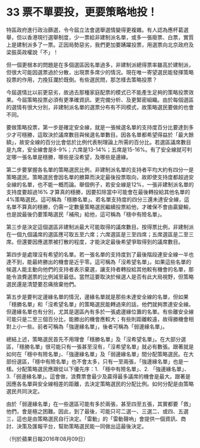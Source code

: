 # 33 票不單要投，更要策略地投！

特區政府進行政治篩選，令今屆立法會選舉選情變得更複雜。有人認為應杯葛選舉，但以香港現行選舉制度，少一票給非建制派名單，或多一張廢票、白票，實質上是建制派多了一票。正因局勢惡劣，我們更加要踴躍投票，用選票向北京政府及梁振英政權說「不」！

但一個更根本的問題是在多個選區因名單過多，非建制派總得票率雖高於建制派，但很大可能因選票過於分散，出現票多席少的情況。現在唯一寄望選民能發揮策略投票的作用，力挽狂瀾於既倒。有些選民問，那怎樣去策略投票？

今屆選情比以前更惡劣，故過去那種家庭配票的模式已不能產生足夠的策略投票效果。今屆策略投票必須有更準確資訊、更完備分析、及更緊密組織。由於每個選區的選情有很大分別，非建制派名單的選票分布有不同模式，故策略選民要做的也會不同。

要做策略投票，第一步是確定安全線，就是一張候選名單的支持度百分比要達到多少才可穩勝，這取決於議席數目與候選名單數目。因各名單都希望得益於「最大餘額」，故安全線的百分比會低於比例代表制理論上所需的百分比。若選區議席數目是九席，安全線會是8-9%；六席是13-14%；五席是15-16%。有了安全線就可判定哪一張名單是穩勝，哪些是沒希望，及哪些是邊緣。

第二步要掌握各名單的策略選民比例，非建制派名單的支持者平均大約有四分一是策略選民。策略選民會因名單的勝算而決定最後投票取向，故即使支持度都超過安全線的名單，也不能一概而論。舉個例子，若安全線是12%，一張非建制派名單的支持度要超過16% 才算真的穩勝，因要扣除當中可能會在最後轉投給其他名單的4%策略選民。這可稱為「穩勝名單」。若名單支持度的四分三還未達安全線，這名單不算真的穩勝，仍需一定數量策略選民繼續投票給他，才確保不會由贏變輸，也是說最後仍要策略選民「補飛」給他，這可稱為「穩中有險名單」。

第三步是決定這個選區非建制派最大可能取得的議席數目。按得票比例，非建制派在一個九個議席的選區應可取五至六席；六席選區是三至四席；五席選區是二至三席。但還要因應選票被打散的程度，才能決定最後希望爭取得到的議席數目。

第四步是處理沒有希望的名單。若一張名單的支持度到了最後階段連安全線一半也達不到，能最終勝出的機會是近乎零。這可稱為「沒希望名單」。如果這些名單的候選人能主動向他們的支持者表示棄選，讓支持者轉投給其他較有機會的名單，那能令浪費選票的比例減至最低。當然這要取決於候選人是否有此大局視野，但策略選民還是清楚要忍痛捨棄他們。

第五步是要判定邊緣名單的情況，邊緣名單就是那些未達安全線的名單，但如果「穩勝名單」和「沒希望名單」的策略選民能轉過來的話，他們就夠票達安全線。但邊緣名單也有分別，尤其是選區內有多於一張處邊緣位置的名單。有些離安全線可能只是二至三個百分比，能勝出的機會應較大；有些則距離較遠，故得勝機會相對上小一些。前者可稱為「強邊緣名單」，後者可稱為「弱邊緣名單」。

總結上述，策略選民首先不用理會「穩勝名單」及「沒希望名單」。在大部分選區，「穩勝名單」很可能只有一張甚至沒有，「沒希望名單」就必有數張。跟著就是如何在「穩中有險名單」、「強邊緣名單」及「弱邊緣名單」間分配策略選民。在大部份選區，「穩中有險名單」也不會太多，只有一至兩張，「強邊緣名單」也是一樣。分配策略選民應跟從以下優先序：1. 「穩中有險名單」、2. 「強邊緣名單」、3.「弱邊緣名單」。這會做，浪費票會最少及贏得最多議席的機會是最大。跟著是因應各名單與安全線相差的距離，去決定策略選民的分配比例。如何分配是由策略選民共同決定。

由於「弱邊緣名單」在一些選區可能有多於兩張，甚至四至五張，其實都要「救」他們，會是極之困難。因此，到了最後，可能只可二選一、三選二、或四、五選三，這也是由策略選民自行決定。「雷動」的「雷動聲吶」會提供一個資訊、商討、決策及匯報平台，幫助策略選民能一同做出這最後決定。

（刊於蘋果日報2016年08月09日）

